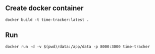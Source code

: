 
## Create docker container

    docker build -t time-tracker:latest .    

## Run

    docker run -d -v $(pwd)/data:/app/data -p 8000:3000 time-tracker
